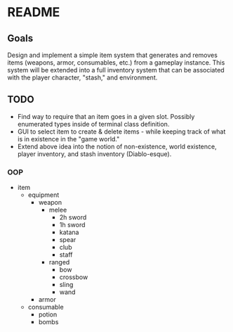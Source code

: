 # README

## Goals
Design and implement a simple item system that generates and removes items (weapons, armor, consumables, etc.) from a gameplay instance. This system will be extended into a full inventory system that can be associated with the player character, "stash," and environment.

## TODO
* Find way to require that an item goes in a given slot. Possibly enumerated types inside of terminal class definition.
* GUI to select item to create & delete items - while keeping track of what is in existence in the "game world."
* Extend above idea into the notion of non-existence, world existence, player inventory, and stash inventory (Diablo-esque).

### OOP

* item
    * equipment
        * weapon
            * melee  
                * 2h sword  
                * 1h sword  
                * katana  
                * spear  
                * club  
                * staff  
            * ranged  
                * bow  
                * crossbow  
                * sling  
                * wand  
        * armor  
    * consumable  
        * potion  
        * bombs  